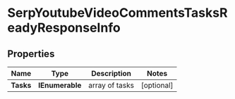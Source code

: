 # SerpYoutubeVideoCommentsTasksReadyResponseInfo


## Properties

| Name | Type | Description | Notes |
|------------ | ------------- | ------------- | -------------|
**Tasks** | **IEnumerable<SerpYoutubeVideoCommentsTasksReadyTaskInfo>** | array of tasks |[optional]|